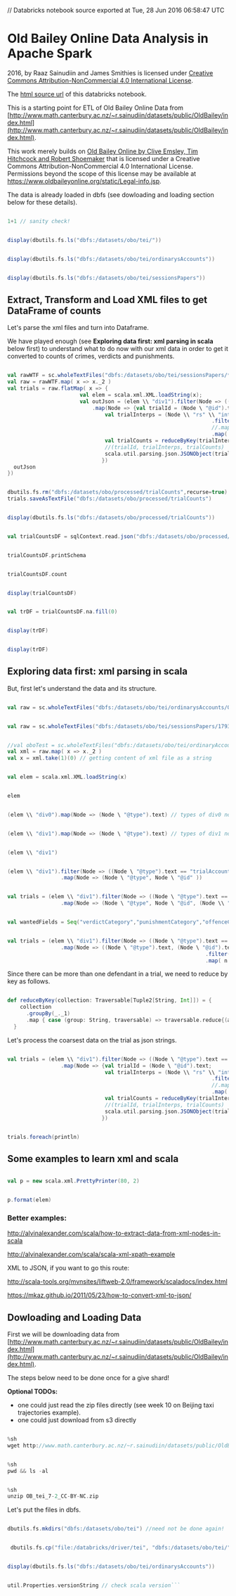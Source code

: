 // Databricks notebook source exported at Tue, 28 Jun 2016 06:58:47 UTC


# Old Bailey Online Data Analysis in Apache Spark

2016, by Raaz Sainudiin and James Smithies is licensed under [Creative Commons Attribution-NonCommercial 4.0 International License](http://creativecommons.org/licenses/by-nc/4.0/).

The [html source url](https://raw.githubusercontent.com/raazesh-sainudiin/scalable-data-science/master/db/xtraResources/OldBaileyOnline/OBO_LoadExtract.html) of this databricks notebook.

This is a starting point for ETL of Old Bailey Online Data from [http://www.math.canterbury.ac.nz/~r.sainudiin/datasets/public/OldBailey/index.html](http://www.math.canterbury.ac.nz/~r.sainudiin/datasets/public/OldBailey/index.html).

This work merely builds on [Old Bailey Online by Clive Emsley, Tim Hitchcock and Robert Shoemaker](https://www.oldbaileyonline.org/) that is licensed under a Creative Commons Attribution-NonCommercial 4.0 International License. Permissions beyond the scope of this license may be available at https://www.oldbaileyonline.org/static/Legal-info.jsp. 




 
The data is already loaded in dbfs (see dowloading and loading section below for these details).


```scala

1+1 // sanity check!

```
```scala

display(dbutils.fs.ls("dbfs:/datasets/obo/tei/"))

```
```scala

display(dbutils.fs.ls("dbfs:/datasets/obo/tei/ordinarysAccounts"))

```
```scala

display(dbutils.fs.ls("dbfs:/datasets/obo/tei/sessionsPapers"))

```



## Extract, Transform and Load XML files to get DataFrame of counts

Let's parse the xml files and turn into Dataframe.

We have played enough (see **Exploring data first: xml parsing in scala** below first) to understand what to do now with our xml data in order to get it converted to counts of crimes, verdicts and punishments.


```scala

val rawWTF = sc.wholeTextFiles("dbfs:/datasets/obo/tei/sessionsPapers/*.xml") // has all data on crimes and punishments
val raw = rawWTF.map( x => x._2 )
val trials = raw.flatMap( x => { 
                       val elem = scala.xml.XML.loadString(x);
                       val outJson = (elem \\ "div1").filter(Node => ((Node \ "@type").text == "trialAccount"))
                           .map(Node => {val trialId = (Node \ "@id").text;
                               val trialInterps = (Node \\ "rs" \\ "interp")
                                                                 .filter(n => wantedFields.contains( (n \\ "@type").text))
                                                                 //.map( n => ((n \\ "@type").text, (n \\ "@value").text ));
                                                                 .map( n => ((n \\ "@value").text , 1 ));
                               val trialCounts = reduceByKey(trialInterps).toMap;
                               //(trialId, trialInterps, trialCounts)
                               scala.util.parsing.json.JSONObject(trialCounts updated ("id", trialId)).toString()
                              })
  outJson
})

```
```scala

dbutils.fs.rm("dbfs:/datasets/obo/processed/trialCounts",recurse=true)
trials.saveAsTextFile("dbfs:/datasets/obo/processed/trialCounts")

```
```scala

display(dbutils.fs.ls("dbfs:/datasets/obo/processed/trialCounts"))

```
```scala

val trialCountsDF = sqlContext.read.json("dbfs:/datasets/obo/processed/trialCounts")

```
```scala

trialCountsDF.printSchema

```
```scala

trialCountsDF.count

```
```scala

display(trialCountsDF)

```
```scala

val trDF = trialCountsDF.na.fill(0)

```
```scala

display(trDF)

```
```scala

display(trDF)

```




## Exploring data first: xml parsing in scala
But, first let's understand the data and its structure.


```scala

val raw = sc.wholeTextFiles("dbfs:/datasets/obo/tei/ordinarysAccounts/OA17261103.xml")

```
```scala

val raw = sc.wholeTextFiles("dbfs:/datasets/obo/tei/sessionsPapers/17930109.xml") // has data on crimes and punishments

```
```scala

//val oboTest = sc.wholeTextFiles("dbfs:/datasets/obo/tei/ordinaryAccounts/OA1693072*.xml")
val xml = raw.map( x => x._2 )
val x = xml.take(1)(0) // getting content of xml file as a string

```
```scala

val elem = scala.xml.XML.loadString(x)

```
```scala

elem

```
```scala

(elem \\ "div0").map(Node => (Node \ "@type").text) // types of div0 node, the singleton root node for the file

```
```scala

(elem \\ "div1").map(Node => (Node \ "@type").text) // types of div1 node

```
```scala

(elem \\ "div1")

```
```scala

(elem \\ "div1").filter(Node => ((Node \ "@type").text == "trialAccount"))
                 .map(Node => (Node \ "@type", Node \ "@id" ))

```
```scala

val trials = (elem \\ "div1").filter(Node => ((Node \ "@type").text == "trialAccount"))
                 .map(Node => (Node \ "@type", Node \ "@id", (Node \\ "rs" \\ "interp").map( n => ((n \\ "@type").text, (n \\ "@value").text ))))

```
```scala

val wantedFields = Seq("verdictCategory","punishmentCategory","offenceCategory").toSet


```
```scala

val trials = (elem \\ "div1").filter(Node => ((Node \ "@type").text == "trialAccount"))
                 .map(Node => ((Node \ "@type").text, (Node \ "@id").text, (Node \\ "rs" \\ "interp")
                                                               .filter(n => wantedFields.contains( (n \\ "@type").text))
                                                               .map( n => ((n \\ "@type").text, (n \\ "@value").text ))))

```



Since there can be more than one defendant in a trial, we need to reduce by key as follows.


```scala

def reduceByKey(collection: Traversable[Tuple2[String, Int]]) = {    
    collection
      .groupBy(_._1)
      .map { case (group: String, traversable) => traversable.reduce{(a,b) => (a._1, a._2 + b._2)} }
  }

```



Let's process the coarsest data on the trial as json strings.


```scala

val trials = (elem \\ "div1").filter(Node => ((Node \ "@type").text == "trialAccount"))
                 .map(Node => {val trialId = (Node \ "@id").text;
                               val trialInterps = (Node \\ "rs" \\ "interp")
                                                                 .filter(n => wantedFields.contains( (n \\ "@type").text))
                                                                 //.map( n => ((n \\ "@type").text, (n \\ "@value").text ));
                                                                 .map( n => ((n \\ "@value").text , 1 ));
                               val trialCounts = reduceByKey(trialInterps).toMap;
                               //(trialId, trialInterps, trialCounts)
                               scala.util.parsing.json.JSONObject(trialCounts updated ("id", trialId))
                              })

```
```scala

trials.foreach(println)

```



## Some examples to learn xml and scala


```scala

val p = new scala.xml.PrettyPrinter(80, 2)

```
```scala

p.format(elem)

```



### Better examples:

http://alvinalexander.com/scala/how-to-extract-data-from-xml-nodes-in-scala

http://alvinalexander.com/scala/scala-xml-xpath-example

 

 

XML to JSON, if you want to go this route:

http://scala-tools.org/mvnsites/liftweb-2.0/framework/scaladocs/index.html

https://mkaz.github.io/2011/05/23/how-to-convert-xml-to-json/






## Dowloading and Loading Data

First we will be downloading data from [http://www.math.canterbury.ac.nz/~r.sainudiin/datasets/public/OldBailey/index.html](http://www.math.canterbury.ac.nz/~r.sainudiin/datasets/public/OldBailey/index.html).

The steps below need to be done once for a give shard!

**Optional TODOs:** 
* one could just read the zip files directly (see week 10 on Beijing taxi trajectories example).
* one could just download from s3 directly


```scala

%sh
wget http://www.math.canterbury.ac.nz/~r.sainudiin/datasets/public/OldBailey/OB_tei_7-2_CC-BY-NC.zip

```
```scala

%sh
pwd && ls -al

```
```scala

%sh
unzip OB_tei_7-2_CC-BY-NC.zip

```



Let's put the files in dbfs.


```scala

dbutils.fs.mkdirs("dbfs:/datasets/obo/tei") //need not be done again!

```
```scala

 dbutils.fs.cp("file:/databricks/driver/tei", "dbfs:/datasets/obo/tei/",recurse=true) // already done and it takes 1500 seconds - a while!

```
```scala

display(dbutils.fs.ls("dbfs:/datasets/obo/tei/ordinarysAccounts"))

```
```scala

util.Properties.versionString // check scala version```
